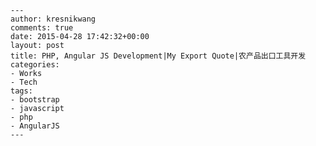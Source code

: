     ---
    author: kresnikwang
    comments: true
    date: 2015-04-28 17:42:32+00:00
    layout: post
    title: PHP, Angular JS Development|My Export Quote|农产品出口工具开发
    categories:
    - Works
    - Tech
    tags:
    - bootstrap
    - javascript
    - php
    - AngularJS
    ---

